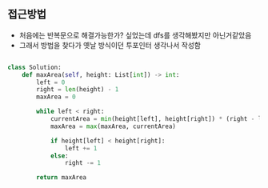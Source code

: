 ## 접근방법
- 처음에는 반복문으로 해결가능한가? 싶었는데 dfs를 생각해봤지만 아닌거같았음
- 그래서 방법을 찾다가 옛날 방식이던 투포인터 생각나서 작성함

```py

class Solution:
    def maxArea(self, height: List[int]) -> int:
        left = 0
        right = len(height) - 1
        maxArea = 0

        while left < right:
            currentArea = min(height[left], height[right]) * (right - left)
            maxArea = max(maxArea, currentArea)

            if height[left] < height[right]:
                left += 1
            else:
                right -= 1

        return maxArea
```